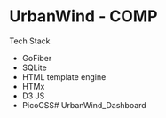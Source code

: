 # UrbanWind - COMP

Tech Stack
- GoFiber
- SQLite
- HTML template engine
- HTMx
- D3 JS
- PicoCSS# UrbanWind_Dashboard
